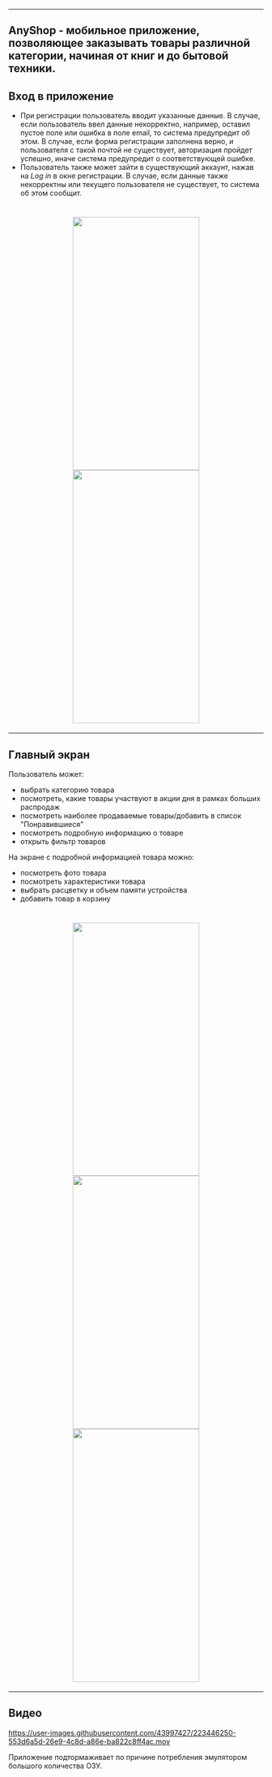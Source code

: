 ____
## AnyShop - мобильное приложение, позволяющее заказывать товары различной категории, начиная от книг и до бытовой техники.
## Вход в приложение
- При регистрации пользователь вводит указанные данные. В случае, если пользователь ввел данные некорректно, например, оставил пустое поле или ошибка в поле email, то система предупредит об этом. В случае, если форма регистрации заполнена верно, и пользователя с такой почтой не существует, авторизация пройдет успешно, иначе система предупредит о соответствующей ошибке.
- Пользователь также может зайти в существующий аккаунт, нажав на *Log in* в окне регистрации. В случае, если данные также некорректны или текущего пользователя не существует, то система об этом сообщит.
<h1 align="center">
  <img src="https://github.com/laceratione/e-commerce-app/assets/43997427/965680f9-5873-4b00-861f-1ded6ea14ad6" width="250" height="500">
  <img src="https://github.com/laceratione/e-commerce-app/assets/43997427/f6c46f3a-02cd-4c2c-8347-cc0a556b6775" width="250" height="500">
</h1>

____
## Главный экран
Пользователь может:
- выбрать категорию товара
- посмотреть, какие товары участвуют в акции дня в рамках больших распродаж
- посмотреть наиболее продаваемые товары/добавить в список "Понравившиеся"
- посмотреть подробную информацию о товаре
- открыть фильтр товаров

На экране с подробной информацией товара можно:
- посмотреть фото товара
- посмотреть характеристики товара
- выбрать расцветку и объем памяти устройства
- добавить товар в корзину
 
<h1 align="center">
  <img src="https://github.com/laceratione/e-commerce-app/assets/43997427/3c1aa025-2abd-4306-9863-5eecb91e10c9" width="250" height="500">
  <img src="https://github.com/laceratione/e-commerce-app/assets/43997427/85bab556-60d5-424a-b16d-be8893869ae2" width="250" height="500">
  <img src="https://github.com/laceratione/e-commerce-app/assets/43997427/9e92c009-c74f-439a-9099-176cda7c510a" width="250" height="500">
</h1>


____
## Видео

https://user-images.githubusercontent.com/43997427/223446250-553d6a5d-26e9-4c8d-a86e-ba822c8ff4ac.mov

Приложение подтормаживает по причине потребления эмулятором большого количества ОЗУ.
